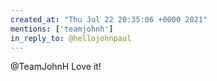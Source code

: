 ```yaml
---
created_at: "Thu Jul 22 20:35:06 +0000 2021"
mentions: ['teamjohnh']
in_reply_to: @hellojohnpaul
---
```


@TeamJohnH Love it!